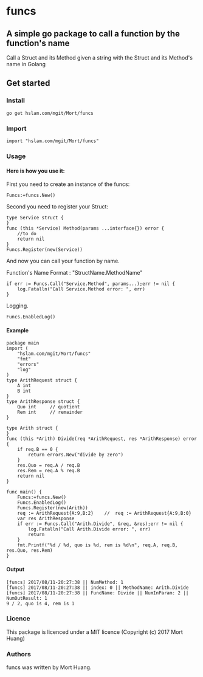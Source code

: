 # funcs
## A simple go package to call a function by the function's name
Call a Struct and its Method given a string with the Struct and its Method's name in Golang

## Get started

### Install
```
go get hslam.com/mgit/Mort/funcs
```
### Import
```
import "hslam.com/mgit/Mort/funcs"
```
### Usage
#### Here is how you use it:
First you need to create an instance of the funcs:
```
Funcs:=funcs.New()
```
Second you need to register your Struct:
```
type Service struct {
}
func (this *Service) Method(params ...interface{}) error {
    //to do
    return nil
}
Funcs.Register(new(Service))
```
And now you can call your function by name.

Function's Name Format : "StructName.MethodName"
```
if err := Funcs.Call("Service.Method", params...);err != nil {
    log.Fatalln("Call Service.Method error: ", err)
}
```
Logging.
```
Funcs.EnabledLog()
```

#### Example
```
package main
import (
	"hslam.com/mgit/Mort/funcs"
	"fmt"
	"errors"
	"log"
)
type ArithRequest struct {
	A int
	B int
}
type ArithResponse struct {
	Quo int		// quotient
	Rem int		// remainder
}

type Arith struct {
}
func (this *Arith) Divide(req *ArithRequest, res *ArithResponse) error {
	if req.B == 0 {
		return errors.New("divide by zero")
	}
	res.Quo = req.A / req.B
	res.Rem = req.A % req.B
	return nil
}

func main() {
	Funcs:=funcs.New()
	Funcs.EnabledLog()
	Funcs.Register(new(Arith))
	req := ArithRequest{A:9,B:2}	//	req := ArithRequest{A:9,B:0}
	var res ArithResponse
	if err := Funcs.Call("Arith.Divide", &req, &res);err != nil {
		log.Fatalln("Call Arith.Divide error: ", err)
		return
	}
	fmt.Printf("%d / %d, quo is %d, rem is %d\n", req.A, req.B, res.Quo, res.Rem)
}
```

#### Output
```
[funcs] 2017/08/11-20:27:38 || NumMethod: 1
[funcs] 2017/08/11-20:27:38 || index: 0 || MethodName: Arith.Divide
[funcs] 2017/08/11-20:27:38 || FuncName: Divide || NumInParam: 2 || NumOutResult: 1
9 / 2, quo is 4, rem is 1
```
### Licence
This package is licenced under a MIT licence (Copyright (c) 2017 Mort Huang)


### Authors
funcs was written by Mort Huang.


